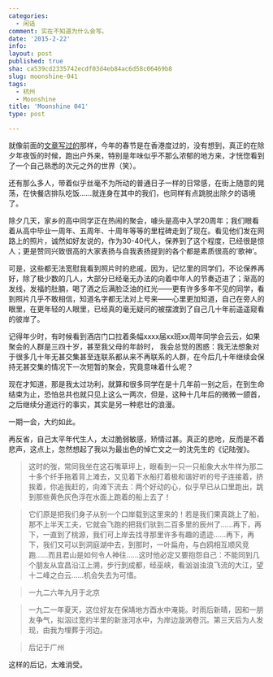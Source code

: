 ```yaml
---
categories:
  - 闲话
comment: 实在不知道为什么会写。
date: '2015-2-22'
info: 
layout: post
published: true
sha: ca539cd2335742ecdf03d4eb84ac6d58c06469b8
slug: moonshine-041
tags:
  - 杭州
  - Moonshine
title: 'Moonshine 041'
type: post

---
```


就像前面的[文章写过的](http://mooninsky.net/hongkong-spring-festival)那样，今年的春节是在香港度过的，没有想到，真正的在除夕年夜饭的时候，跑出户外来，特别是年味似乎不那么浓郁的地方来，才恍惚看到了一个自己熟悉的次元之外的世界（笑）。

还有那么多人，带着似乎丝毫不为所动的普通日子一样的日常感，在街上随意的晃荡，在快餐店排队吃饭……就连身在其中的我们，也同样有点跳脱出除夕的语境了。

除夕几天，家乡的高中同学正在热闹的聚会，噱头是高中入学20周年；我们眼看着从高中毕业一周年、五周年、十周年等等的里程碑走到了现在。看见他们发在网路上的照片，诚然如好友说的，作为30-40代人，保养到了这个程度，已经很是惊人；更是赞同兴致很高的大家表扬与自我表扬提到的各个都是素质很高的‘歌神’。 

可是，这些都无法宽慰我看到照片时的悲戚，因为，记忆里的同学们，不论保养再好，除了极少数的几人，大部分已经毫无办法的向着中年人的节奏迈进了；渐高的发线，发福的肚腩，喝了酒之后满脸泛油的红光——更有许多多年不见的同学，看到照片几乎不敢相信，知道名字都无法对上号来——心里更加知道，自己在旁人的眼里，在更年轻的人眼里，已经真的毫无疑问的被摆渡到了自己几十年前遥遥窥看的彼岸了。

记得年少时，有时候看到酒店门口拉着条幅xxxx届xx班xx周年同学会云云，如果聚会的人群是三四十岁，甚至我父母的年龄时， 我会总觉的困惑：我无法想象对于很多几十年无甚交集甚至连联系都从来不再联系的人群，在今后几十年继续会保持无甚交集的情况下一次短暂的聚会，究竟意味着什么呢？

现在才知道，那是我太过功利，就算和很多同学在是十几年前一别之后，在到生命结束为止，恐怕总共也就只见上这么一两次，但是，这种十几年后的微微一颌首，之后继续分道远行的事实，其实是另一种悲壮的浪漫。

一期一会，大约如此。

再反省，自己太平年代生人，太过脆弱敏感，矫情过甚。真正的悲呛，反而是不着悲声，这点上，忽然想起了我以为最出色的悼亡文之一的沈先生的《记陆弢》。

> 这时的弢，常同我坐在这石嘴草坪上，眼看到一只一只船象大水牛样为那二十多个纤手拖着背上滩去，又见着下水船打着极和谐好听的号子连接着，挤挨着，你追我赶的，向滩下流去：两个好动的心，似乎早已从口里跑出，跳到那些黄色灰色浮在水面上跑着的船上去了！

> 它们原是把我们身子从别一个口岸载到这里来的！若是我们果真跳上了船，那不上半天工夫，它就会飞跑的把我们驮到二百多里的辰州了……再下，再下，一直到了桃源，我们可上岸去找寻那里许多有趣的遗迹……再下，再下，我们又可以到洞庭湖中去，到那时，一叶扁舟，与白鸥相互顺风竞跑……而且君山是如何令人神往……这时他必定又要抱怨自己：不能同到几个朋友从宜昌沿江上溯，步行到成都，经巫峡，看汹汹浊浪飞流的大江，望十二峰之白云……机会失去为可惜。

> 一九二六年九月于北京


>一九二一年夏天，这位好友在保靖地方酉水中淹毙。时雨后新晴，因和一朋友争气，拟泅过宽约半里的新涨河水中，为岸边漩涡卷沉。第三天后为人发现，由我为埋葬于河边。

>后记于广州

这样的后记，太难消受。
